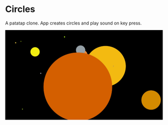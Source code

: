 # Circles
A patatap clone. App creates circles and play sound on key press.

![alt text](https://github.com/DilanLivera/circles/blob/master/img/circles2.jpg)

